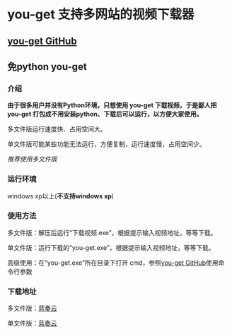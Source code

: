 # you-get 支持多网站的视频下载器

## [you-get GitHub](https://github.com/soimort/you-get)

## 免python you-get

### 介绍

**由于很多用户并没有Python环境，只想使用 you-get 下载视频，于是鄙人把 you-get 打包成不用安装python、下载后可以运行，以方便大家使用。**

多文件版运行速度快、占用空间大。

单文件版可能某些功能无法运行，方便复制，运行速度慢，占用空间少。

*推荐使用多文件版*

### 运行环境

windows xp以上(**不支持windows xp**)

### 使用方法

多文件版：解压后运行“下载视频.exe”，根据提示输入视频地址，等等下载。

单文件版：运行下载的“you-get.exe”，根据提示输入视频地址，等等下载。

高级使用：在“you-get.exe”所在目录下打开 cmd，参照[you-get GitHub](https://github.com/soimort/you-get)使用命令行参数

### 下载地址

多文件版：[蓝奏云](https://www.lanzoui.com/iqRglsvldgj)

单文件版：[蓝奏云](https://www.lanzoui.com/iYp6rsvleaj)

